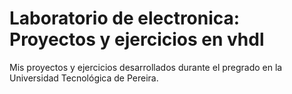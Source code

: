 # Laboratorio de electronica: Proyectos y ejercicios en vhdl

Mis proyectos y ejercicios desarrollados durante el pregrado en la Universidad Tecnológica de Pereira.